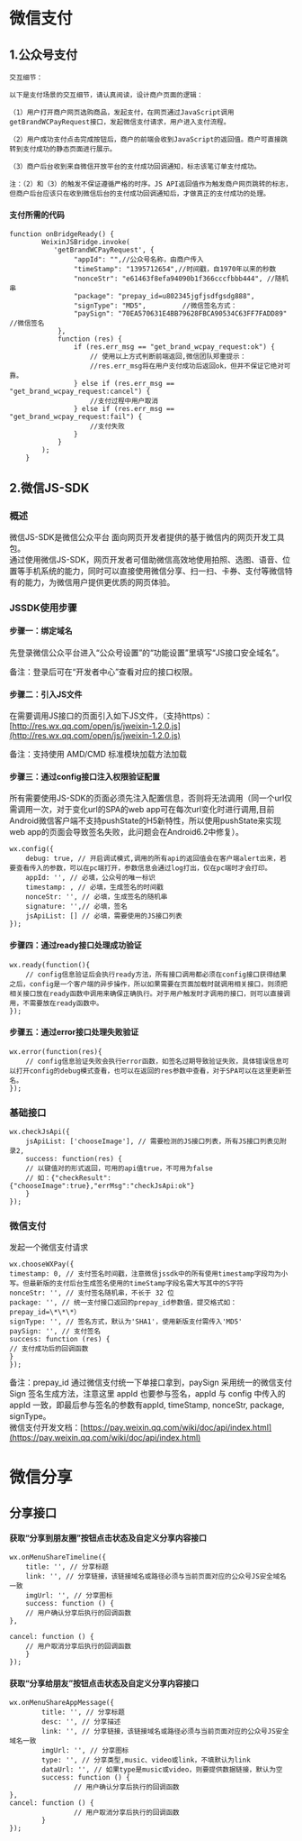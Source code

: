 # 微信支付
## 1.公众号支付
```
交互细节：

以下是支付场景的交互细节，请认真阅读，设计商户页面的逻辑：

（1）用户打开商户网页选购商品，发起支付，在网页通过JavaScript调用getBrandWCPayRequest接口，发起微信支付请求，用户进入支付流程。

（2）用户成功支付点击完成按钮后，商户的前端会收到JavaScript的返回值。商户可直接跳转到支付成功的静态页面进行展示。

（3）商户后台收到来自微信开放平台的支付成功回调通知，标志该笔订单支付成功。

注：（2）和（3）的触发不保证遵循严格的时序。JS API返回值作为触发商户网页跳转的标志，但商户后台应该只在收到微信后台的支付成功回调通知后，才做真正的支付成功的处理。
```
#### 支付所需的代码
```
function onBridgeReady() {
        WeixinJSBridge.invoke(
           'getBrandWCPayRequest', {
                "appId": "",//公众号名称，由商户传入 
                "timeStamp": "1395712654",//时间戳，自1970年以来的秒数 
                "nonceStr": "e61463f8efa94090b1f366cccfbbb444", //随机串
                "package": "prepay_id=u802345jgfjsdfgsdg888",
                "signType": "MD5",         //微信签名方式：     
                "paySign": "70EA570631E4BB79628FBCA90534C63FF7FADD89" //微信签名 
            },
            function (res) {
                if (res.err_msg == "get_brand_wcpay_request:ok") {
                    // 使用以上方式判断前端返回,微信团队郑重提示：
                    //res.err_msg将在用户支付成功后返回ok，但并不保证它绝对可靠。
                } else if (res.err_msg == "get_brand_wcpay_request:cancel") {
                    //支付过程中用户取消
                } else if (res.err_msg == "get_brand_wcpay_request:fail") {
                    //支付失败
                }
            }
        );
    }
```
## 2.微信JS-SDK
### 概述
微信JS-SDK是微信公众平台 面向网页开发者提供的基于微信内的网页开发工具包。<br>
                通过使用微信JS-SDK，网页开发者可借助微信高效地使用拍照、选图、语音、位置等手机系统的能力，同时可以直接使用微信分享、扫一扫、卡券、支付等微信特有的能力，为微信用户提供更优质的网页体验。<br>
### JSSDK使用步骤
#### 步骤一：绑定域名
先登录微信公众平台进入“公众号设置”的“功能设置”里填写“JS接口安全域名”。

备注：登录后可在“开发者中心”查看对应的接口权限。

#### 步骤二：引入JS文件
在需要调用JS接口的页面引入如下JS文件，（支持https）：[http://res.wx.qq.com/open/js/jweixin-1.2.0.js](http://res.wx.qq.com/open/js/jweixin-1.2.0.js)

备注：支持使用 AMD/CMD 标准模块加载方法加载

#### 步骤三：通过config接口注入权限验证配置
所有需要使用JS-SDK的页面必须先注入配置信息，否则将无法调用（同一个url仅需调用一次，对于变化url的SPA的web app可在每次url变化时进行调用,目前Android微信客户端不支持pushState的H5新特性，所以使用pushState来实现web app的页面会导致签名失败，此问题会在Android6.2中修复）。
```
wx.config({
    debug: true, // 开启调试模式,调用的所有api的返回值会在客户端alert出来，若要查看传入的参数，可以在pc端打开，参数信息会通过log打出，仅在pc端时才会打印。
    appId: '', // 必填，公众号的唯一标识
    timestamp: , // 必填，生成签名的时间戳
    nonceStr: '', // 必填，生成签名的随机串
    signature: '',// 必填，签名
    jsApiList: [] // 必填，需要使用的JS接口列表
});
```
#### 步骤四：通过ready接口处理成功验证
```
wx.ready(function(){
    // config信息验证后会执行ready方法，所有接口调用都必须在config接口获得结果之后，config是一个客户端的异步操作，所以如果需要在页面加载时就调用相关接口，则须把相关接口放在ready函数中调用来确保正确执行。对于用户触发时才调用的接口，则可以直接调用，不需要放在ready函数中。
});
```
    
#### 步骤五：通过error接口处理失败验证
```
wx.error(function(res){
    // config信息验证失败会执行error函数，如签名过期导致验证失败，具体错误信息可以打开config的debug模式查看，也可以在返回的res参数中查看，对于SPA可以在这里更新签名。
});
```
### 基础接口
```
wx.checkJsApi({
    jsApiList: ['chooseImage'], // 需要检测的JS接口列表，所有JS接口列表见附录2,
    success: function(res) {
    // 以键值对的形式返回，可用的api值true，不可用为false
    // 如：{"checkResult":{"chooseImage":true},"errMsg":"checkJsApi:ok"}
    }
});
```

### 微信支付
发起一个微信支付请求<br>
```
wx.chooseWXPay({
timestamp: 0, // 支付签名时间戳，注意微信jssdk中的所有使用timestamp字段均为小写。但最新版的支付后台生成签名使用的timeStamp字段名需大写其中的S字符
nonceStr: '', // 支付签名随机串，不长于 32 位
package: '', // 统一支付接口返回的prepay_id参数值，提交格式如：prepay_id=\*\*\*）
signType: '', // 签名方式，默认为'SHA1'，使用新版支付需传入'MD5'
paySign: '', // 支付签名
success: function (res) {
// 支付成功后的回调函数
}
});
```
备注：prepay_id 通过微信支付统一下单接口拿到，paySign 采用统一的微信支付 Sign 签名生成方法，注意这里 appId 也要参与签名，appId 与 config 中传入的 appId 一致，即最后参与签名的参数有appId, timeStamp, nonceStr, package, signType。<br>
微信支付开发文档：[https://pay.weixin.qq.com/wiki/doc/api/index.html](https://pay.weixin.qq.com/wiki/doc/api/index.html)
    
# 微信分享
## 分享接口
#### 获取“分享到朋友圈”按钮点击状态及自定义分享内容接口
```
wx.onMenuShareTimeline({
    title: '', // 分享标题
    link: '', // 分享链接，该链接域名或路径必须与当前页面对应的公众号JS安全域名一致
    imgUrl: '', // 分享图标
    success: function () {
    // 用户确认分享后执行的回调函数
},
```
```
cancel: function () {
    // 用户取消分享后执行的回调函数
    }
});
```
#### 获取“分享给朋友”按钮点击状态及自定义分享内容接口
```
wx.onMenuShareAppMessage({
        title: '', // 分享标题
        desc: '', // 分享描述
        link: '', // 分享链接，该链接域名或路径必须与当前页面对应的公众号JS安全域名一致
        imgUrl: '', // 分享图标
        type: '', // 分享类型,music、video或link，不填默认为link
        dataUrl: '', // 如果type是music或video，则要提供数据链接，默认为空
        success: function () {
                // 用户确认分享后执行的回调函数
},
cancel: function () {
                // 用户取消分享后执行的回调函数
        }
});
```
